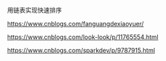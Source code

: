 用链表实现快速排序

https://www.cnblogs.com/fanguangdexiaoyuer/

https://www.cnblogs.com/look-look/p/11765554.html





https://www.cnblogs.com/sparkdev/p/9787915.html